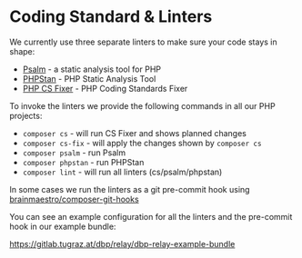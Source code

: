 # Coding Standard & Linters

We currently use three separate linters to make sure your code stays in shape:

* [Psalm](https://psalm.dev/) - a static analysis tool for PHP
* [PHPStan](https://phpstan.org/) - PHP Static Analysis Tool
* [PHP CS Fixer](https://cs.symfony.com/) - PHP Coding Standards Fixer

To invoke the linters we provide the following commands in all our PHP projects:

* `composer cs` - will run CS Fixer and shows planned changes
* `composer cs-fix` - will apply the changes shown by `composer cs`
* `composer psalm` - run Psalm
* `composer phpstan` - run PHPStan
* `composer lint` - will run all linters (cs/psalm/phpstan)

In some cases we run the linters as a git pre-commit hook using
[brainmaestro/composer-git-hooks](https://github.com/BrainMaestro/composer-git-hooks)

You can see an example configuration for all the linters and the pre-commit hook
in our example bundle:

https://gitlab.tugraz.at/dbp/relay/dbp-relay-example-bundle